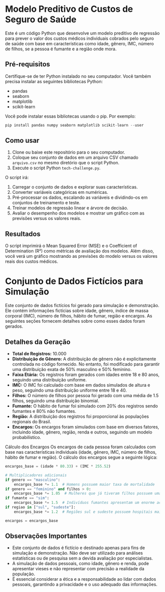 # Modelo Preditivo de Custos de Seguro de Saúde

Este é um código Python que desenvolve um modelo preditivo de regressão para prever o valor dos custos médicos individuais cobrados pelo seguro de saúde com base em características como idade, gênero, IMC, número de filhos, se a pessoa é fumante e a região onde mora.

## Pré-requisitos

Certifique-se de ter Python instalado no seu computador. Você também precisa instalar as seguintes bibliotecas Python:

- pandas
- seaborn
- matplotlib
- scikit-learn

Você pode instalar essas bibliotecas usando o pip. Por exemplo:

```python
pip install pandas numpy seaborn matplotlib scikit-learn --user
```

## Como usar

1. Clone ou baixe este repositório para o seu computador.
2. Coloque seu conjunto de dados em um arquivo CSV chamado `arquivo.csv` no mesmo diretório que o script Python.
3. Execute o script Python `tech-challenge.py`.

O script irá:

1. Carregar o conjunto de dados e explorar suas características.
2. Converter variáveis categóricas em numéricas.
3. Pré-processar os dados, escalando as variáveis e dividindo-os em conjuntos de treinamento e teste.
4. Treinar modelos de regressão linear e árvore de decisão.
5. Avaliar o desempenho dos modelos e mostrar um gráfico com as previsões versus os valores reais.

## Resultados

O script imprimirá o Mean Squared Error (MSE) e o Coefficient of Determination (R²) como métricas de avaliação dos modelos. Além disso, você verá um gráfico mostrando as previsões do modelo versus os valores reais dos custos médicos.


# Conjunto de Dados Fictícios para Simulação

Este conjunto de dados fictícios foi gerado para simulação e demonstração. Ele contém informações fictícias sobre idade, gênero, índice de massa corporal (IMC), número de filhos, hábito de fumar, região e encargos. As seguintes seções fornecem detalhes sobre como esses dados foram gerados.

## Detalhes da Geração

- **Total de Registros:** 10.000
- **Distribuição de Gênero:** A distribuição de gênero não é explicitamente controlada no código fornecido. No entanto, foi modificado para garantir uma distribuição exata de 50% masculino e 50% feminino.
- **Faixa Etária:** Os registros foram gerados com idades entre 18 e 80 anos, seguindo uma distribuição uniforme.
- **IMC:** O IMC foi calculado com base em dados simulados de altura e peso, seguindo uma distribuição uniforme entre 18 e 40.
- **Filhos:** O número de filhos por pessoa foi gerado com uma média de 1.5 filhos, seguindo uma distribuição binomial.
- **Fumante:** O hábito de fumar foi simulado com 20% dos registros sendo fumantes e 80% não fumantes.
- **Região:** A distribuição dos registros foi proporcional às populações regionais do Brasil.
- **Encargos:** Os encargos foram simulados com base em diversos fatores, incluindo idade, gênero, região, renda e outros, seguindo um modelo probabilístico.


Cálculo dos Encargos
Os encargos de cada pessoa foram calculados com base nas características individuais (idade, gênero, IMC, número de filhos, hábito de fumar e região). O cálculo dos encargos segue a seguinte lógica:

```python
encargos_base = (idade * 80.33) + (IMC * 255.52)

# Multiplicadores adicionais
if genero == "masculino":
    encargos_base *= 1.1  # Homens possuem maior taxa de mortalidade
if genero == "feminino" and filhos > 0:
    encargos_base *= 1.05  # Mulheres que já tiveram filhos possuem uma tendência maior a aparição de sintomas de saúde
if fumante == "sim":
    encargos_base *= 1.5  # Indivíduos fumantes apresentam um enorme acréscimo na taxa de aparição de sintomas de saúde
if regiao in ["sul", "sudeste"]:
    encargos_base *= 1.2  # Regiões sul e sudeste possuem hospitais mais caros

encargos = encargos_base

```

## Observações Importantes

- Este conjunto de dados é fictício e destinado apenas para fins de simulação e demonstração. Não deve ser utilizado para análises estatísticas ou de pesquisa sem a devida avaliação por especialistas.
- A simulação de dados pessoais, como idade, gênero e renda, pode apresentar vieses e não representar com precisão a realidade da população.
- É essencial considerar a ética e a responsabilidade ao lidar com dados pessoais, garantindo a privacidade e o uso adequado das informações.
